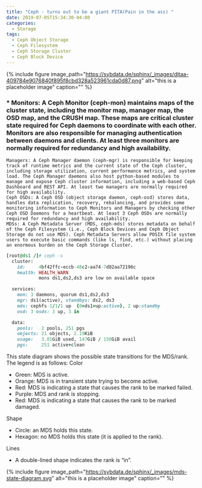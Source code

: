 ```yaml
---
title: "Ceph - turns out to be a giant PITA(Pain in the ass) "
date: 2019-07-05T15:34:30-04:00
categories:
  - Storage
tags:
  - Ceph Object Storage
  - Ceph Filesystem
  - Ceph Storage Cluster
  - Ceph Block Device
---
```

{% include figure image_path="https://sybdata.de/sphinx/_images/ditaa-409784e9076840f895f8cbd328a523961cda0d87.png" alt="this is a placeholder image" caption="" %}

### * Monitors: A Ceph Monitor (ceph-mon) maintains maps of the cluster state, including the monitor map, manager map, the OSD map, and the CRUSH map. These maps are critical cluster state required for Ceph daemons to coordinate with each other. Monitors are also responsible for managing authentication between daemons and clients. At least three monitors are normally required for redundancy and high availability.
    Managers: A Ceph Manager daemon (ceph-mgr) is responsible for keeping track of runtime metrics and the current state of the Ceph cluster, including storage utilization, current performance metrics, and system load. The Ceph Manager daemons also host python-based modules to manage and expose Ceph cluster information, including a web-based Ceph Dashboard and REST API. At least two managers are normally required for high availability.
    Ceph OSDs: A Ceph OSD (object storage daemon, ceph-osd) stores data, handles data replication, recovery, rebalancing, and provides some monitoring information to Ceph Monitors and Managers by checking other Ceph OSD Daemons for a heartbeat. At least 3 Ceph OSDs are normally required for redundancy and high availability.
    MDSs: A Ceph Metadata Server (MDS, ceph-mds) stores metadata on behalf of the Ceph Filesystem (i.e., Ceph Block Devices and Ceph Object Storage do not use MDS). Ceph Metadata Servers allow POSIX file system users to execute basic commands (like ls, find, etc.) without placing an enormous burden on the Ceph Storage Cluster.

```ruby
[root@ds1 /]# ceph -s
  cluster:
    id:     4bf42ffc-eccb-48c2-aa74-7d82aa72196c
    health: HEALTH_WARN
            mons ds1,ds2,ds3 are low on available space

  services:
    mon: 3 daemons, quorum ds1,ds2,ds3
    mgr: ds1(active), standbys: ds2, ds3
    mds: cephfs-1/1/1 up  {0=ds1=up:active}, 2 up:standby
    osd: 3 osds: 3 up, 3 in

  data:
    pools:   2 pools, 251 pgs
    objects: 21 objects, 2.19KiB
    usage:   3.01GiB used, 147GiB / 150GiB avail
    pgs:     251 active+clean
```
This state diagram shows the possible state transitions for the MDS/rank. The legend is as follows:
Color

   * Green: MDS is active.
   * Orange: MDS is in transient state trying to become active.
   * Red: MDS is indicating a state that causes the rank to be marked failed.
   * Purple: MDS and rank is stopping.
   * Red: MDS is indicating a state that causes the rank to be marked damaged.

Shape

   * Circle: an MDS holds this state.
   * Hexagon: no MDS holds this state (it is applied to the rank).

Lines

   * A double-lined shape indicates the rank is “in”.

{% include figure image_path="https://sybdata.de/sphinx/_images/mds-state-diagram.svg" alt="this is a placeholder image" caption="" %}
